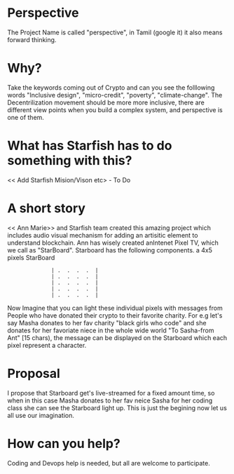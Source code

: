 # Perspective

The Project Name is called "perspective", in Tamil (google it) it also means forward thinking.

# Why?
Take the keywords coming out of Crypto and can you see the folllowing words "Inclusive design", "micro-credit", "poverty", "climate-change".
The Decentrilization movement should be more more inclusive, there are different view points when you build a complex system,
and perspective is one of them.

# What has Starfish has to do something with this?
<< Add Starfish Mision/Vison etc> - To Do

# A short story 
<< Ann Marie>> and Starfish team created this amazing project which includes audio visual mechanism for adding an artisitic element 
to understand blockchain. Ann has wisely created anIntenet Pixel TV, which we call as "StarBoard". Starboard has the following components.
a 4x5 pixels 
                   StarBoard
                
                  | .  .  .  .  |
                  | .  .  .  .  |
                  | .  .  .  .  |
                  | .  .  .  .  |
                  | .  .  .  .  |
                  
Now Imagine that you can light these individual pixels with messages from People who have donated their crypto to their favorite charity.
For e.g let's say Masha donates to her fav charity "black girls who code" and she donates for her favoriate niece in the whole
wide world "To Sasha-from Ant" [15 chars), the message can be displayed on the Starboard which each pixel represent a character. 

# Proposal 

I propose that Starboard get's live-streamed for a fixed amount time, so when in this case Masha donates to her fav neice Sasha for her
coding class she can see the Starboard light up. This is just the begining now let us all use our imagination.

# How can you help?

Coding and Devops  help is needed, but all are welcome to participate. 


